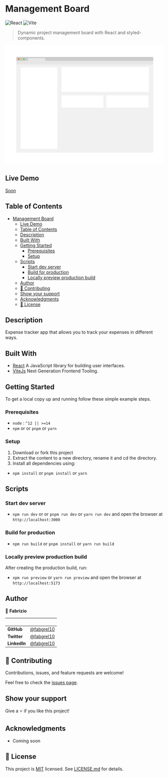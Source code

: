 # Management Board

![React](https://img.shields.io/badge/-React-61DAFB?logo=react&logoColor=white&style=for-the-badge)
![Vite](https://img.shields.io/badge/-Vite-646CFF?logo=vite&logoColor=white&style=for-the-badge)

> Dynamic project management board with React and styled-components.

![screenshot](./src/assets/images/app_screenshot.png)

## Live Demo

[Soon](#/)

## Table of Contents

- [Management Board](#management-board)
  - [Live Demo](#live-demo)
  - [Table of Contents](#table-of-contents)
  - [Description](#description)
  - [Built With](#built-with)
  - [Getting Started](#getting-started)
    - [Prerequisites](#prerequisites)
    - [Setup](#setup)
  - [Scripts](#scripts)
    - [Start dev server](#start-dev-server)
    - [Build for production](#build-for-production)
    - [Locally preview production build](#locally-preview-production-build)
  - [Author](#author)
  - [🤝 Contributing](#-contributing)
  - [Show your support](#show-your-support)
  - [Acknowledgments](#acknowledgments)
  - [📝 License](#-license)

## Description

Expense tracker app that allows you to track your expenses in different ways.

## Built With

- [React](https://vitejs.dev/) A JavaScript library for building user interfaces.
- [ViteJs](https://vitejs.dev/) Next Generation Frontend Tooling.

## Getting Started

To get a local copy up and running follow these simple example steps.

### Prerequisites

- `node` : `^12 || >=14`
- `npm` or or `pnpm` or `yarn`

### Setup

1. Download or fork this project
2. Extract the content to a new directory, rename it and cd the directory.
3. Install all dependencies using:

- `npm install` or `pnpm install` or `yarn`

## Scripts

### Start dev server

- `npm run dev` or or `pnpm run dev` or `yarn run dev` and open the browser at `http://localhost:3000`

### Build for production

- `npm run build` or `pnpm install` or `yarn run build`

### Locally preview production build

After creating the production build, run:

- `npm run preview` or `yarn run preview` and open the browser at `http://localhost:5173`

## Author

👤 **Fabrizio**

| &nbsp;       | &nbsp;                                               |
| ------------ | ---------------------------------------------------- |
| **GitHub**   | [@fabgrel10](https://github.com/fabgrel10)           |
| **Twitter**  | [@fabgrel10](https://twitter.com/fabgrel10)          |
| **LinkedIn** | [@fabgrel10](https://www.linkedin.com/in/fabgrel10/) |

## 🤝 Contributing

Contributions, issues, and feature requests are welcome!

Feel free to check the [issues page](../../issues/).

## Show your support

Give a ⭐️ if you like this project!

## Acknowledgments

- Coming soon

## 📝 License

This project is [MIT](https://mit-license.org/) licensed. See [LICENSE.md](LICENSE.md) for details.
